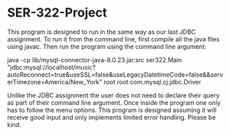 # SER-322-Project

This program is designed to run in the same way as our last JDBC assignment. To run it from the command line, first compile all the java files using javac. Then run the program using the command line argument:

java -cp lib/mysql-connector-java-8.0.23.jar:src ser322.Main "jdbc:mysql://localhost/music?autoReconnect=true&useSSL=false&useLegacyDatetimeCode=false&&serverTimezone=America/New_York" root root com.mysql.cj.jdbc.Driver

Unlike the JDBC assignment the user does not need to declare their query as part of their command line argument. Once inside the program one only has to follow the menu options. This program is designed assuming it will receive good input and only implements limited error handling. Please be kind. 
